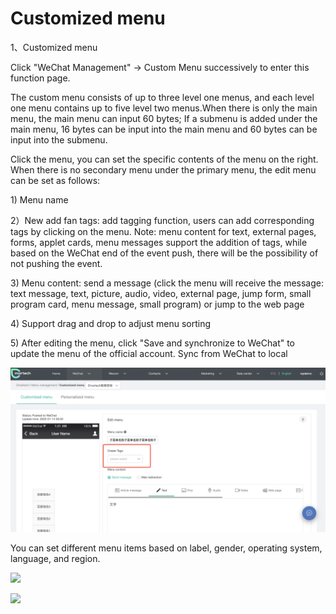 # Customized menu

1、Customized menu

Click "WeChat Management" -> Custom Menu successively to enter this function page.

The custom menu consists of up to three level one menus, and each level one menu contains up to five level two menus.When there is only the main menu, the main menu can input 60 bytes; If a submenu is added under the main menu, 16 bytes can be input into the main menu and 60 bytes can be input into the submenu.

Click the menu, you can set the specific contents of the menu on the right. When there is no secondary menu under the primary menu, the edit menu can be set as follows:

1\) Menu name

2）New add fan tags: add tagging function, users can add corresponding tags by clicking on the menu. Note: menu content for text, external pages, forms, applet cards, menu messages support the addition of tags, while based on the WeChat end of the event push, there will be the possibility of not pushing the event.

3\) Menu content: send a message (click the menu will receive the message: text message, text, picture, audio, video, external page, jump form, small program card, menu message, small program) or jump to the web page

4\) Support drag and drop to adjust menu sorting

5\) After editing the menu, click "Save and synchronize to WeChat" to update the menu of the official account. Sync from WeChat to local

![](<../.gitbook/assets/image (651).png>)

You can set different menu items based on label, gender, operating system, language, and region.

![](<../.gitbook/assets/image (49).gif>)

![](<../.gitbook/assets/image (42).gif>)
